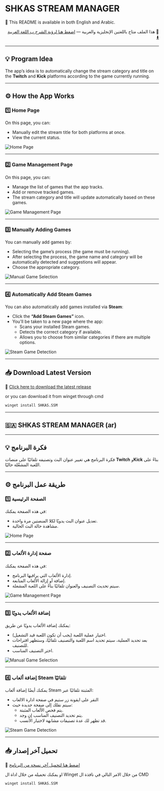 # SHKAS STREAM MANAGER
📜 This README is available in both English and Arabic.

<p dir="rtl">📜 هذا الملف متاح باللغتين الإنجليزية والعربية — <a href="#-shkas-stream-manager-ar">اضغط هنا لرؤية الشرح ب اللغة العربية ⬇️</a></p>

---

## 💡 Program Idea

The app’s idea is to automatically change the stream category and title on the **Twitch** and **Kick** platforms according to the game currently running.

---

## ⚙️ How the App Works

### 1️⃣ Home Page

On this page, you can:
- Manually edit the stream title for both platforms at once.
- View the current status.

![Home Page](images/Home_page.png)

---

### 2️⃣ Game Management Page

On this page, you can:
- Manage the list of games that the app tracks.
- Add or remove tracked games.
- The stream category and title will update automatically based on these games.

![Game Management Page](images/Games_m.png)

---

### 3️⃣ Manually Adding Games

You can manually add games by:
- Selecting the game’s process (the game must be running).
- After selecting the process, the game name and category will be automatically detected and suggestions will appear.
- Choose the appropriate category.

![Manual Game Selection](images/manual-game.png)

---

### 4️⃣ Automatically Add Steam Games

You can also automatically add games installed via **Steam**:
- Click the **“Add Steam Games”** icon.
- You'll be taken to a new page where the app:
  - Scans your installed Steam games.
  - Detects the correct category if available.
  - Allows you to choose from similar categories if there are multiple options.

![Steam Game Detection](images/steam-detection.png)

---

## 📥 Download Latest Version

🔗 [Click here to download the latest release](https://github.com/iiSHKAS/SHKAS-STREAM-MANAGER/releases)

or you can download it from winget through cmd

```bash
winget install SHKAS.SSM
```


---

## 🇸🇦 SHKAS STREAM MANAGER (ar)

---

## 💡 فكرة البرنامج

فكرة البرنامج هي تغيير عنوان البث وتصنيفه تلقائيًا على منصات **Twitch** و**Kick** بناءً على اللعبة المشغّلة حاليًا.

---

## ⚙️ طريقة عمل البرنامج

### 1️⃣ الصفحة الرئيسية

في هذه الصفحة يمكنك:
- تعديل عنوان البث يدويًا لكلا المنصتين مرة واحدة.
- مشاهدة حالة البث الحالية.

![Home Page](images/Home_page_ar.png)

---

### 2️⃣ صفحة إدارة الألعاب

في هذه الصفحة يمكنك:
- إدارة الألعاب التي يراقبها البرنامج.
- إضافة أو إزالة الألعاب المتابعة.
- سيتم تحديث التصنيف والعنوان تلقائيًا بناءً على اللعبة المشغلة.

![Game Management Page](images/Games_m_ar.png)

---

### 3️⃣ إضافة الألعاب يدويًا

يمكنك إضافة الألعاب يدويًا عن طريق:
- اختيار عملية اللعبة (يجب أن تكون اللعبة قيد التشغيل).
- بعد تحديد العملية، سيتم تحديد اسم اللعبة والتصنيف تلقائيًا، وستظهر اقتراحات للتصنيف.
- اختر التصنيف المناسب.

![Manual Game Selection](images/manual-game_ar.png)

---

### 4️⃣ إضافة ألعاب Steam تلقائيًا

يمكنك أيضًا إضافة ألعاب Steam المثبتة تلقائيًا عبر:
- النقر على ايقونة زر ستيم في صفحة ادارة الالعاب
- سيتم نقلك إلى صفحة جديدة حيث:
  - يتم فحص الألعاب المثبتة.
  - يتم تحديد التصنيف المناسب إن وجد.
  - قد تظهر لك عدة تصنيفات مشابهة لاختيار الأنسب.

![Steam Game Detection](images/steam-detection_ar.png)

---

## 📥 تحميل آخر إصدار

🔗 [اضغط هنا لتحميل آخر نسخة من البرنامج](https://github.com/iiSHKAS/SHKAS-STREAM-MANAGER/releases)

او يمكنك تحميله من خلال اداة ال Winget من خلال الامر التالي في نافذة ال CMD

```bash
winget install SHKAS.SSM
```

